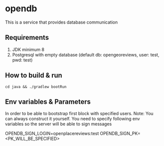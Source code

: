 # opendb
This is a service that provides database communication

## Requirements
1. JDK minimum 8
2. Postgresql with empty database (default db: opengeoreviews, user: test, pwd: test)

## How to build & run
```
cd java && ./gradlew bootRun
```


## Env variables & Parameters
In order to be able to bootstrap first block with specified users. Note: You can always construct it yourself. You need to specify following env variables so the server will be able to sign messages

OPENDB_SIGN_LOGIN=openplacereviews:test
OPENDB_SIGN_PK=<PK_WILL_BE_SPECIFIED>

